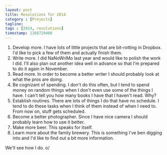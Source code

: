 ```yaml
---
layout: post
title: Resolutions for 2014
category : [Projects]
tagline: 
tags : [2014, resolutions]
timestamp: 1388720400
---
```

1. Develop more. I have lots of little projects that are bit-rotting in Dropbox. I'd like to pick a few of them and actually finish them.
2. Write more. I did NaNoWriMo last year and would like to polish the work I did. I'll also plan out another idea well in advance so that I'm prepared to do it again in November.
3. Read more. In order to become a better writer I should probably look at what the pros are doing.
4. Be cognizant of spending. I don't do this often, but I tend to spend money on random things when I don't even use some of the things I have. I can't tell you how many books I have that I haven't read. Why?
5. Establish routines. There are lots of things I do that have no schedule. I tend to do these tasks when I think of them instead of when I need to. From now on, stuff gets scheduled.
6. Become a better photographer. Since I have nice camera I should probably learn how to use it better.
7. Make more beer. This speaks for itself.
8. Learn more about the family brewery. This is something I've ben digging into and I'd like to find out a bit more information.

We'll see how I do. o/